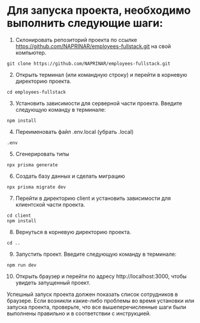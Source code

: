 # Для запуска проекта, необходимо выполнить следующие шаги:

1. Склонировать репозиторий проекта по ссылке https://github.com/NAPRINAR/employees-fullstack.git на свой компьютер.

```
git clone https://github.com/NAPRINAR/employees-fullstack.git
```

2. Открыть терминал (или командную строку) и перейти в корневую директорию проекта.

```
cd employees-fullstack

```

3. Установить зависимости для серверной части проекта. Введите следующую команду в терминале:

```
npm install
```

4. Переименовать файл .env.local (убрать .local)

```
.env
```

5. Сгенерировать типы

```
npx prisma generate
```

6. Создать базу данных и сделать миграцию

```
npx prisma migrate dev
```

7. Перейти в директорию client и установить зависимости для клиентской части проекта.

```
cd client
npm install
```

8. Вернуться в корневую директорию проекта.

```
cd ..
```

9. Запустить проект. Введите следующую команду в терминале:

```
npm run dev
```

10. Открыть браузер и перейти по адресу http://localhost:3000, чтобы увидеть запущенный проект.

Успешный запуск проекта должен показать список сотрудников в браузере. Если возникли какие-либо проблемы во время установки или запуска проекта, проверьте, что все вышеперечисленные шаги были выполнены правильно и в соответствии с инструкцией.
